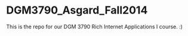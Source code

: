 DGM3790_Asgard_Fall2014
=======================

This is the repo for our DGM 3790 Rich Internet Applications I course. :)